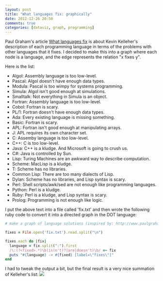 ```yaml
---
layout: post
title: "What languages fix: graphically"
date: 2012-12-26 20:50
comments: true
categories: [dataviz, graph, programming]
---
```


Paul Graham's article [What languages fix](http://www.paulgraham.com/fix.html) is about Kevin Kelleher's description of each programming language in terms of the problems with other languages that it fixes. I decided to make this into a graph where each node is a language, and the edge represents the relation "x fixes y".

Here is the list: 

 - Algol: Assembly language is too low-level.
 - Pascal: Algol doesn't have enough data types.
 - Modula: Pascal is too wimpy for systems programming.
 - Simula: Algol isn't good enough at simulations.
 - Smalltalk: Not everything in Simula is an object.
 - Fortran: Assembly language is too low-level.
 - Cobol: Fortran is scary.
 - PL/1: Fortran doesn't have enough data types.
 - Ada: Every existing language is missing something.
 - Basic: Fortran is scary.
 - APL: Fortran isn't good enough at manipulating arrays.
 - J: APL requires its own character set.
 - C: Assemby language is too low-level.
 - C++: C is too low-level.
 - Java: C++ is a kludge. And Microsoft is going to crush us.
 - C#: Java is controlled by Sun. 
 - Lisp: Turing Machines are an awkward way to describe computation.
 - Scheme: MacLisp is a kludge.
 - T: Scheme has no libraries.
 - Common Lisp: There are too many dialects of Lisp.
 - Dylan: Scheme has no libraries, and Lisp syntax is scary.
 - Perl: Shell scripts/awk/sed are not enough like programming languages.
 - Python: Perl is a kludge.
 - Ruby: Perl is a kludge, and Lisp syntax is scary.
 - Prolog: Programming is not enough like logic.

I put the above text into a file called 'fix.txt' and then wrote the following ruby code to convert it into a directed graph in the DOT language:

``` ruby
# make a graph of language solutions (inspired by: http://www.paulgraham.com/fix.html)

fixes = File.open('fix.txt').read.split("\n")

fixes.each do |fix|
  language = fix.split(":").first
  /\:(?<fixed>.*)\b(is(n't)?|are|doesn't)\b/ =~ fix
  puts "#{language} -> #{fixed} [label=\"fixes\"]"
end
```

I had to tweak the output a bit, but the final result is a very nice summation of Kelleher's list:
<a href="/images/blogimg/lang_fixes.png"><img src="/images/blogimg/lang_fixes.png"></a>